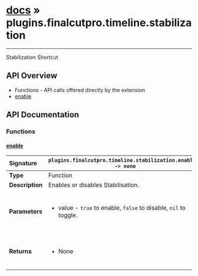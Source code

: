 # [docs](index.md) » plugins.finalcutpro.timeline.stabilization
---

Stabilization Shortcut

## API Overview
* Functions - API calls offered directly by the extension
 * [enable](#enable)

## API Documentation

### Functions

#### [enable](#enable)
| <span style="float: left;">**Signature**</span> | <span style="float: left;">`plugins.finalcutpro.timeline.stabilization.enable() -> none` </span>                                                          |
| -----------------------------------------------------|---------------------------------------------------------------------------------------------------------|
| **Type**                                             | Function                                                                                         |
| **Description**                                      | Enables or disables Stabilisation.                                                                                         |
| **Parameters**                                       | <ul><br /><li>value - <code>true</code> to enable, <code>false</code> to disable, <code>nil</code> to toggle.</li><br /></ul>                                        |
| **Returns**                                          | <ul><br /><li>None</li><br /></ul>                                           |

